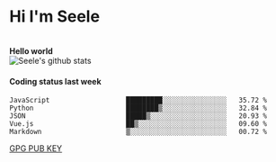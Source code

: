 <h1>Hi I'm Seele</h1>
<br>
<b> Hello world</b>
<br>
<img src="https://github-readme-stats-eight-jade.vercel.app/api?username=Seele0oO&show_icons=true&icon_color=0366d6&bg_color=ffffff&hide_title=true&hide=contribs&include_all_commits=true" alt="Seele's github stats"/>
<br>

<h4>Coding status last week </h4>

<!--START_SECTION:waka-->

```text
JavaScript                   █████████░░░░░░░░░░░░░░░░   35.72 %
Python                       ████████▒░░░░░░░░░░░░░░░░   32.84 %
JSON                         █████▒░░░░░░░░░░░░░░░░░░░   20.93 %
Vue.js                       ██▒░░░░░░░░░░░░░░░░░░░░░░   09.60 %
Markdown                     ▒░░░░░░░░░░░░░░░░░░░░░░░░   00.72 %
```

<!--END_SECTION:waka-->



[GPG PUB KEY](https://keys.openpgp.org/vks/v1/by-fingerprint/3FCE91BF5B9666B55B67213C4C57B7824A5B6680)

